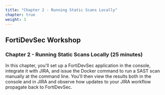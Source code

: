 ```yaml
---
title: "Chapter 2 - Running Static Scans Locally"
chapter: true
weight: 3
---
```


## FortiDevSec Workshop

### Chapter 2 - Running Static Scans Locally (25 minutes)

In this chapter, you'll set up a FortiDevSec application in the console, integrate it with JIRA, and issue the Docker command to run a SAST scan manually at the command line. You'll then view the results both in the console and in JIRA and observe how updates to your JIRA workflow propagate back to FortiDevSec.

